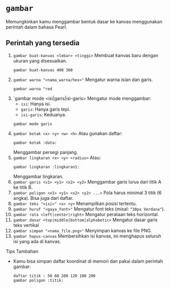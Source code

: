 # `gambar`
Memungkinkan kamu menggambar bentuk dasar ke kanvas menggunakan perintah dalam bahasa Pearl.

## Perintah yang tersedia
1. `gambar buat-kanvas <lebar> <tinggi>`
   Membuat kanvas baru dengan ukuran yang disesuaikan.
   ```pearl
   gambar buat-kanvas 400 300
   ```
2. `gambar warna "<nama_warna/hex>"`
   Mengatur warna isian dan garis.
   ```pearl
   gambar warna "red
   ```
3. `gambar mode <isi|garis|isi-garis>
   Mengatur mode menggambar:
   - `isi`: Hanya isi.
   - `garis`: Hanya garis tepi.
   - `isi-garis`: Keduanya.
   ```pearl
   gambar mode garis
   ```
4. `gambar kotak <x> <y> <w> <h>`
   Atau gunakan daftar:
   ```pearl
   gambar kotak :data:
   ```
   Menggambar persegi panjang.
5. `gambar lingkaran <x> <y> <radius>`
   Atau:
   ```pearl
   gambar lingkaran :lingkaran1:
   ```
   Menggambar lingkaran.
6. `gambar garis <x1> <y1> <x2> <y2>`
   Menggambar garis lurus dari titik A ke titik B.
7. `gambar poligon <x1> <y1> <x2> <y2> ...>`
   Pola harus minimal 3 titik (6 angka). Bisa juga dari daftar.
8. `gambar teks "<isi>" <x> <y>`
   Menampilkan posisi tertentu.
9. `gambar huruf "<gaya_font>"`
    Mengatur font teks (misal: `"30px Verdana"`).
10. `gambar rata <left|center|right>`
    Mengatur perataan teks horizontal.
11. `gambar dasar <top|middle|bottom|alphabetic>`
    Mengatur dasar garis teks vertikal
12. `gambar simpan "<nama_file.png>"`
    Menyimpan kanvas ke file PNG.
13. `gambar hapus-canvas`
    Membersihkan isi kanvas, ini menghapus seluruh isi yang ada di kanvas.

Tips Tambahan
- Kamu bisa simpan daftar koordinat di memori dan pakai dalam perintah gambar:
  ```pearl
  daftar titik : 50 60 200 120 100 200
  gambar poligon :titik:
  ```
  
